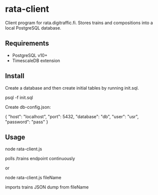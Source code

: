 # rata-client
Client program for rata.digitraffic.fi. Stores trains and compositions into a local PostgreSQL database.

## Requirements

- PostgreSQL v10+
- TimescaleDB extension

## Install

Create a database and then create initial tables by running init.sql.

psql <db> -f init.sql

Create db-config.json:

{
  "host": "localhost",
  "port": 5432,
  "database": "db",
  "user": "usr",
  "password": "pass"
}

## Usage

node rata-client.js

polls /trains endpoint continuously

or

node rata-client.js fileName

imports trains JSON dump from fileName
